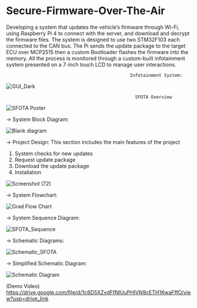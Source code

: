 # Secure-Firmware-Over-The-Air
Developing a system that updates the vehicle’s firmware through Wi-Fi, using Raspberry Pi 4 to connect with the server, and download and decrypt the firmware files. The system is designed to use two STM32F103 each connected to the CAN bus. The Pi sends the update package to the target ECU over MCP2515 then a custom Bootloader flashes the firmware into the memory. All the process is monitored through a custom-built infotainment system presented on a 7-inch touch LCD to manage user interactions.

                                                   Infotainment System:
                                                   
![GUI_Dark](https://github.com/OmarElsehity/Secure-Firmware-Over-The-Air/assets/79268813/04321e98-5e83-40d1-ae43-871a3d372d2b)


                                                     SFOTA Overview 

![SFOTA Poster](https://github.com/OmarElsehity/Secure-Firmware-Over-The-Air/assets/79268813/9b20712d-a8c3-4d37-a342-18afe1f2d786)
    

-> System Block Diagram:

![Blank diagram](https://github.com/OmarElsehity/Secure-Firmware-Over-The-Air/assets/79268813/d9d8b0aa-5a0d-4105-8775-40571a3df725)


-> Project Design:
This section includes the main features of the project
1. System checks for new updates
2. Request update package
3. Download the update package
4. Installation

![Screenshot (72)](https://github.com/OmarElsehity/Secure-Firmware-Over-The-Air/assets/79268813/49a31ebe-f44e-4fee-a66e-3bcd8c2d0056)
 

-> System Flowchart:

![Grad Flow Chart](https://github.com/OmarElsehity/Secure-Firmware-Over-The-Air/assets/79268813/f4012d5c-93ea-4e95-84f4-228c27ec2d83)


-> System Sequence Diagram:

![SFOTA_Sequence](https://github.com/OmarElsehity/Secure-Firmware-Over-The-Air/assets/79268813/ae3e8564-04ea-40c6-9af0-f11a2afdeec4)


-> Schematic Diagrams:

![Schematic_SFOTA](https://github.com/OmarElsehity/Secure-Firmware-Over-The-Air/assets/79268813/06b221cb-8824-4789-832b-d6383c55796b)

-> Simplified Schematic Diagram:

![Schematic Diagram](https://github.com/OmarElsehity/Secure-Firmware-Over-The-Air/assets/79268813/1d1297fa-0a09-492e-85df-eab430b91b8f)


(Demo Video) 
https://drive.google.com/file/d/1c6D5XZydFfNlUuPHIVN9cETH1KwaFffO/view?usp=drive_link

